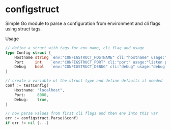 # configstruct
Simple Go module to parse a configuration from environment and cli flags using struct tags.

Usage
```Go
// define a struct with tags for env name, cli flag and usage
type Config struct {
	Hostname string `env:"CONFIGSTRUCT_HOSTNAME" cli:"hostname" usage:"hostname value"`
	Port     int    `env:"CONFIGSTRUCT_PORT" cli:"port" usage:"listen port"`
	Debug    bool   `env:"CONFIGSTRUCT_DEBUG" cli:"debug" usage:"debug mode"`
}

// create a variable of the struct type and define defaults if needed
conf := testConfig{
    Hostname: "localhost",
    Port:     8000,
    Debug:    true,
}

// now parse values from first cli flags and then env into this var
err := configstruct.Parse(&conf)
if err != nil {...}


```
